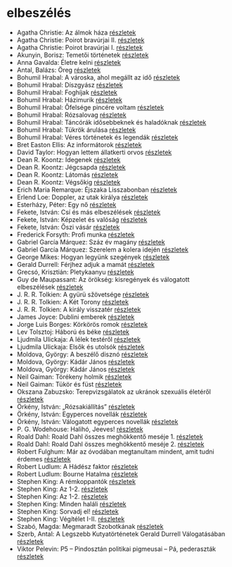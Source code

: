 # elbeszélés

- Agatha Christie: Az álmok háza [részletek](_details/%7Bopf.creator%7D.md#id_241)
- Agatha Christie: Poirot bravúrjai II. [részletek](_details/%7Bopf.creator%7D.md#id_256)
- Agatha Christie: Poirot bravúrjai I. [részletek](_details/%7Bopf.creator%7D.md#id_257)
- Akunyin, Borisz: Temetői történetek [részletek](_details/%7Bopf.creator%7D.md#id_714)
- Anna Gavalda: Életre kelni [részletek](_details/%7Bopf.creator%7D.md#id_1303)
- Antal, Balázs: Öreg [részletek](_details/%7Bopf.creator%7D.md#id_1203)
- Bohumil Hrabal: A városka, ahol megállt az idő [részletek](_details/%7Bopf.creator%7D.md#id_439)
- Bohumil Hrabal: Díszgyász [részletek](_details/%7Bopf.creator%7D.md#id_440)
- Bohumil Hrabal: Foghíjak [részletek](_details/%7Bopf.creator%7D.md#id_442)
- Bohumil Hrabal: Házimurik [részletek](_details/%7Bopf.creator%7D.md#id_445)
- Bohumil Hrabal: Őfelsége pincére voltam [részletek](_details/%7Bopf.creator%7D.md#id_446)
- Bohumil Hrabal: Rózsalovag [részletek](_details/%7Bopf.creator%7D.md#id_447)
- Bohumil Hrabal: Táncórák idősebbeknek és haladóknak [részletek](_details/%7Bopf.creator%7D.md#id_450)
- Bohumil Hrabal: Tükrök árulása [részletek](_details/%7Bopf.creator%7D.md#id_451)
- Bohumil Hrabal: Véres történetek és legendák [részletek](_details/%7Bopf.creator%7D.md#id_452)
- Bret Easton Ellis: Az informátorok [részletek](_details/%7Bopf.creator%7D.md#id_1447)
- David Taylor: Hogyan lettem állatkerti orvos [részletek](_details/%7Bopf.creator%7D.md#id_473)
- Dean R. Koontz: Idegenek [részletek](_details/%7Bopf.creator%7D.md#id_1086)
- Dean R. Koontz: Jégcsapda [részletek](_details/%7Bopf.creator%7D.md#id_1083)
- Dean R. Koontz: Látomás [részletek](_details/%7Bopf.creator%7D.md#id_1081)
- Dean R. Koontz: Végsőkig [részletek](_details/%7Bopf.creator%7D.md#id_1071)
- Erich Maria Remarque: Éjszaka Lisszabonban [részletek](_details/%7Bopf.creator%7D.md#id_357)
- Erlend Loe: Doppler, az utak királya [részletek](_details/%7Bopf.creator%7D.md#id_531)
- Esterházy, Péter: Egy nő [részletek](_details/%7Bopf.creator%7D.md#id_1019)
- Fekete, István: Csí és más elbeszélések [részletek](_details/%7Bopf.creator%7D.md#id_726)
- Fekete, István: Képzelet és valóság [részletek](_details/%7Bopf.creator%7D.md#id_733)
- Fekete, István: Őszi vásár [részletek](_details/%7Bopf.creator%7D.md#id_736)
- Frederick Forsyth: Profi munka [részletek](_details/%7Bopf.creator%7D.md#id_775)
- Gabriel García Márquez: Száz év magány [részletek](_details/%7Bopf.creator%7D.md#id_223)
- Gabriel García Márquez: Szerelem a kolera idején [részletek](_details/%7Bopf.creator%7D.md#id_342)
- George Mikes: Hogyan legyünk szegények [részletek](_details/%7Bopf.creator%7D.md#id_985)
- Gerald Durrell: Férjhez adjuk a mamát [részletek](_details/%7Bopf.creator%7D.md#id_872)
- Grecsó, Krisztián: Pletykaanyu [részletek](_details/%7Bopf.creator%7D.md#id_1229)
- Guy de Maupassant: Az örökség: kisregények és válogatott elbeszélések [részletek](_details/%7Bopf.creator%7D.md#id_710)
- J. R. R. Tolkien: A gyürü sžövetsége [részletek](_details/%7Bopf.creator%7D.md#id_9)
- J. R. R. Tolkien: A Két Torony [részletek](_details/%7Bopf.creator%7D.md#id_10)
- J. R. R. Tolkien: A király visszatér [részletek](_details/%7Bopf.creator%7D.md#id_11)
- James Joyce: Dublini emberek [részletek](_details/%7Bopf.creator%7D.md#id_455)
- Jorge Luis Borges: Körkörös romok [részletek](_details/%7Bopf.creator%7D.md#id_1207)
- Lev Tolsztoj: Háború és béke [részletek](_details/%7Bopf.creator%7D.md#id_563)
- Ljudmila Ulickaja: A lélek testéről [részletek](_details/%7Bopf.creator%7D.md#id_1292)
- Ljudmila Ulickaja: Elsők és utolsók [részletek](_details/%7Bopf.creator%7D.md#id_1287)
- Moldova, György: A beszélő disznó [részletek](_details/%7Bopf.creator%7D.md#id_1382)
- Moldova, György: Kádár János [részletek](_details/%7Bopf.creator%7D.md#id_1407)
- Moldova, György: Kádár János [részletek](_details/%7Bopf.creator%7D.md#id_370)
- Neil Gaiman: Törékeny holmik [részletek](_details/%7Bopf.creator%7D.md#id_1436)
- Neil Gaiman: Tükör és füst [részletek](_details/%7Bopf.creator%7D.md#id_1434)
- Okszana Zabuzsko: Terepvizsgálatok az ukránok szexuális életéről [részletek](_details/%7Bopf.creator%7D.md#id_468)
- Örkény, István: „Rózsakiállítás” [részletek](_details/%7Bopf.creator%7D.md#id_515)
- Örkény, István: Egyperces novellák [részletek](_details/%7Bopf.creator%7D.md#id_514)
- Örkény, István: Válogatott egyperces novellák [részletek](_details/%7Bopf.creator%7D.md#id_516)
- P. G. Wodehouse: Halihó, Jeeves! [részletek](_details/%7Bopf.creator%7D.md#id_945)
- Roald Dahl: Roald Dahl összes meghökkentő meséje 1. [részletek](_details/%7Bopf.creator%7D.md#id_1595)
- Roald Dahl: Roald Dahl összes meghökkentő meséje 2. [részletek](_details/%7Bopf.creator%7D.md#id_1596)
- Robert Fulghum: Már az óvodában megtanultam mindent, amit tudni érdemes [részletek](_details/%7Bopf.creator%7D.md#id_1302)
- Robert Ludlum: A Hádész faktor [részletek](_details/%7Bopf.creator%7D.md#id_33)
- Robert Ludlum: Bourne Hatalma [részletek](_details/%7Bopf.creator%7D.md#id_40)
- Stephen King: A rémkoppantók [részletek](_details/%7Bopf.creator%7D.md#id_535)
- Stephen King: Az 1-2. [részletek](_details/%7Bopf.creator%7D.md#id_118)
- Stephen King: Az 1-2. [részletek](_details/%7Bopf.creator%7D.md#id_119)
- Stephen King: Minden haláli [részletek](_details/%7Bopf.creator%7D.md#id_573)
- Stephen King: Sorvadj el! [részletek](_details/%7Bopf.creator%7D.md#id_469)
- Stephen King: Végítélet I-II. [részletek](_details/%7Bopf.creator%7D.md#id_553)
- Szabó, Magda: Megmaradt Szobotkának [részletek](_details/%7Bopf.creator%7D.md#id_476)
- Szerb, Antal: A Legszebb Kutyatörténetek Gerald Durrell Válogatásában [részletek](_details/%7Bopf.creator%7D.md#id_272)
- Viktor Pelevin: P5 – Pindosztán politikai pigmeusai – Pá, pederaszták [részletek](_details/%7Bopf.creator%7D.md#id_832)